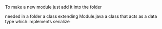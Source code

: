 To make a new module just add it into the folder 

needed in a folder
a class extending Module.java
a class that acts as a data type which implements serialize
